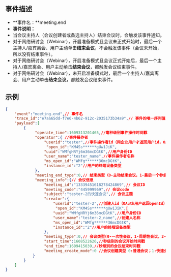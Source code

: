 ## 事件描述
- **事件名：**meeting.end
- **事件说明：**
 - 当会议主持人（会议创建者或备选主持人）结束会议时，会触发该事件通知。
 - 对于网络研讨会（Webinar），开启准备模式且会议未正式开始时，最后一个主持人/嘉宾离会、用户主动单击**结束会议**，不会触发该事件（会议未开始，所以没有结束事件）。
 - 对于网络研讨会（Webinar），开启准备模式且会议正式开始后，最后一个主持人/嘉宾离会、用户主动单击**结束会议**，都触发会议结束事件。
 - 对于网络研讨会（Webinar），未开启准备模式时，最后一个主持人/嘉宾离会、用户主动单击**结束会议**，都触发会议结束事件。



## 示例
```json
{
    "event":"meeting.end",// 事件名
    "trace_id":"e7aa65dd-f7e6-4b62-912c-2035173b34a9",// 事件的唯一序列值
    "payload":[
        {
             "operate_time":1609313201465,//毫秒级别事件操作时间戳
             "operator":{ //事件操作者
                 "userid":"tester",//事件操作者id（同企业用户才返回用户id，OAuth用户返回openId,rooms返回roomsId）
                  "open_id":"KM4Ss******gUw1JiK",
                 "uuid":"WMfgHRYj6m36mcDGtK",//用户身份ID
                 "user_name":"tester_name",//事件操作者名称
                 "ms_open_id":"WMfg******36mcDGtK",
                 "instance_id":"2"//用户的终端设备类型
             }, 
             "meeting_end_type":0,// 结束类型（0-主动结束会议，1-最后一个参会用户离开会议且超过了预定会议结束时间，2-会议中无人且超过了预定会议结束时间）     
             "meeting_info":{// 会议信息
                 "meeting_id":"13339451618278424869",// 会议ID
                 "meeting_code":"445999969",// 会议code
                 "subject":"tester-2的快速会议",// 会议主题
                 "creator":{
                     "userid":"tester-2",//创建人id（OAuth用户返回openId）
                      "open_id":"KM4Ss******gUw1JiK",
                     "uuid":"WMfgHRYj6m36mcDGtK",//用户身份ID
                     "user_name":"tester-2_name",//创建人名称
                     "ms_open_id":"WMfg******36mcDGtK",
                     "instance_id":"2"//用户的终端设备类型
                 },
                 "meeting_type":0,// 会议类型(0-一次性会议，1-周期性会议，2-微信专属会议，4-rooms投屏会议，5-个人会议号会议)
                 "start_time":1608522626,//秒级别的会议开始时间戳
                 "end_time":1609415039,//秒级别的会议结束时间戳
                 "meeting_create_mode":0 //会议创建类型 0:普通会议；1:快速会议
            }
        }
    ]
}
```
